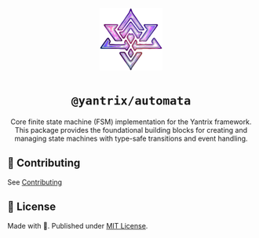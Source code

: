 <div align="center">
  <img width="128" src="/docs/public/logo.png" />
  <h1><code>@yantrix/automata</code></h1>
  <p>Core finite state machine (FSM) implementation for the Yantrix framework. This package provides the foundational building blocks for creating and managing state machines with type-safe transitions and event handling.</p>
</div>

## 🌱 Contributing

See [Contributing](https://tfcp68.github.io/yantrix/contributing/)

## 📜 License

Made with 💜. Published under [MIT License](./LICENSE).
